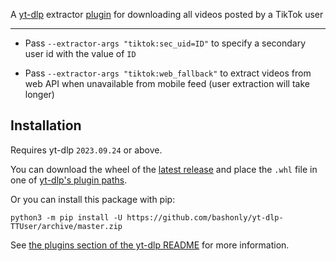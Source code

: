 A [yt-dlp](https://github.com/yt-dlp/yt-dlp) extractor [plugin](https://github.com/yt-dlp/yt-dlp#plugins) for downloading all videos posted by a TikTok user

---

 * Pass `--extractor-args "tiktok:sec_uid=ID"` to specify a secondary user id with the value of `ID`

 * Pass `--extractor-args "tiktok:web_fallback"` to extract videos from web API when unavailable from mobile feed (user extraction will take longer)

## Installation

Requires yt-dlp `2023.09.24` or above.

You can download the wheel of the [latest release](https://github.com/bashonly/yt-dlp-TTUser/releases/latest) and place the `.whl` file in one of [yt-dlp's plugin paths](https://github.com/yt-dlp/yt-dlp#installing-plugins).

Or you can install this package with pip:
```
python3 -m pip install -U https://github.com/bashonly/yt-dlp-TTUser/archive/master.zip
```

See [the plugins section of the yt-dlp README](https://github.com/yt-dlp/yt-dlp#installing-plugins) for more information.
